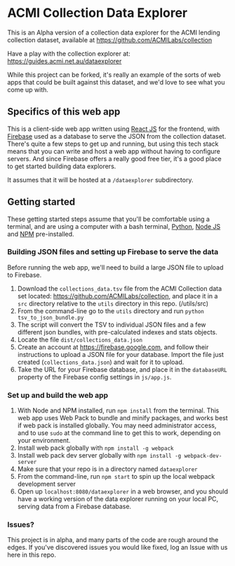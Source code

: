 # ACMI Collection Data Explorer

This is an Alpha version of a collection data explorer for the ACMI lending collection dataset, available at https://github.com/ACMILabs/collection

Have a play with the collection explorer at: https://guides.acmi.net.au/dataexplorer

While this project can be forked, it's really an example of the sorts of web apps that could be built against this dataset, and we'd love to see what you come up with.

## Specifics of this web app

This is a client-side web app written using [React JS](https://facebook.github.io/react/) for the frontend, with [Firebase](http://firebase.google.com/) used as a database to serve the JSON from the collection dataset. There's quite a few steps to get up and running, but using this tech stack means that you can write and host a web app without having to configure servers. And since Firebase offers a really good free tier, it's a good place to get started building data explorers.

It assumes that it will be hosted at a `/dataexplorer` subdirectory.

## Getting started

These getting started steps assume that you'll be comfortable using a terminal, and are using a computer with a bash terminal, [Python](https://www.python.org/), [Node JS](https://nodejs.org/en/) and [NPM](https://www.npmjs.com/) pre-installed.

### Building JSON files and setting up Firebase to serve the data

Before running the web app, we'll need to build a large JSON file to upload to Firebase.

1. Download the `collections_data.tsv` file from the ACMI Collection data set located: https://github.com/ACMILabs/collection, and place it in a `src` directory relative to the `utils` directory in this repo. (/utils/src)
2. From the command-line go to the `utils` directory and run `python tsv_to_json_bundle.py`
3. The script will convert the TSV to individual JSON files and a few different json bundles, with pre-calculated indexes and stats objects.
4. Locate the file `dist/collections_data.json`
5. Create an account at https://firebase.google.com, and follow their instructions to upload a JSON file for your database. Import the file just created (`collections_data.json`) and wait for it to upload.
6. Take the URL for your Firebase database, and place it in the `databaseURL` property of the Firebase config settings in `js/app.js`.

### Set up and build the web app

1. With Node and NPM installed, run `npm install` from the terminal. This web app uses Web Pack to bundle and minify packages, and works best if web pack is installed globally. You may need administrator access, and to use `sudo` at the command line to get this to work, depending on your environment.
2. Install web pack globally with `npm install -g webpack`
3. Install web pack dev server globally with `npm install -g webpack-dev-server`
4. Make sure that your repo is in a directory named `dataexplorer`
5. From the command-line, run `npm start` to spin up the local webpack development server
6. Open up `localhost:8080/dataexplorer` in a web browser, and you should have a working version of the data explorer running on your local PC, serving data from a Firebase database.

### Issues?

This project is in alpha, and many parts of the code are rough around the edges. If you've discovered issues you would like fixed, log an Issue with us here in this repo.